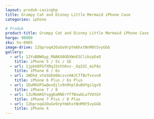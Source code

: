 ```yaml
---
layout: produk-casinghp
title: Grumpy Cat and Disney Little Mermaid iPhone Case
categories: iphone

# Produk
product-title: Grumpy Cat and Disney Little Mermaid iPhone Case
harga: 90000
sku: hn-0905
image-drive: 12bproq42OuGo9rpYm6hxtNnM9t5vyGGb
gallery:
  - url: 12YuBBWOyp_RNAKU0ODXWoESClzbzpEeO
    title: iPhone 5 / 5s / SE
  - url: 1jpbX8FGfXRqJSnth6vv-_Gq32C_miFAz
    title: iPhone 6 / 6s
  - url: 1WDhd_vteSGEm9bczvzHAJCffBvTvvvn0
    title: iPhone 6 Plus / 6s Plus
  - url: 1EwMXUFSwQoxQjlv9n9hpl8u0UYgi1gv9
    title: iPhone 7 / 8
  - url: 1JLMGmKGYsggKaRNErYffWswULa7VUtGY
    title: iPhone 7 Plus / 8 Plus
  - url: 12bproq42OuGo9rpYm6hxtNnM9t5vyGGb
    title: iPhone X
---
```

